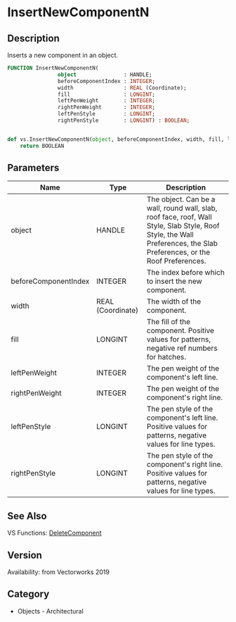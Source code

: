 # InsertNewComponentN

## Description
Inserts a new component in an object.

```pascal
FUNCTION InsertNewComponentN(
				object               : HANDLE;
				beforeComponentIndex : INTEGER;
				width                : REAL (Coordinate);
				fill                 : LONGINT;
				leftPenWeight        : INTEGER;
				rightPenWeight       : INTEGER;
				leftPenStyle         : LONGINT;
				rightPenStyle        : LONGINT) : BOOLEAN;
```

```python

def vs.InsertNewComponentN(object, beforeComponentIndex, width, fill, leftPenWeight, rightPenWeight, leftPenStyle, rightPenStyle):
    return BOOLEAN
```

## Parameters
|Name|Type|Description|
|---|---|---|
|object|HANDLE|The object. Can be a wall, round wall, slab, roof face, roof, Wall Style, Slab Style, Roof Style, the Wall Preferences, the Slab Preferences, or the Roof Preferences.|
|beforeComponentIndex|INTEGER|The index before which to insert the new component.|
|width|REAL (Coordinate)|The width of the component.|
|fill|LONGINT|The fill of the component.  Positive values for patterns, negative ref numbers for hatches.|
|leftPenWeight|INTEGER|The pen weight of the component's left line.|
|rightPenWeight|INTEGER|The pen weight of the component's right line.|
|leftPenStyle|LONGINT|The pen style of the component's left line.  Positive values for patterns, negative values for line types.|
|rightPenStyle|LONGINT|The pen style of the component's right line.  Positive values for patterns, negative values for line types.|

## See Also
VS Functions:
[DeleteComponent](DeleteComponent.md)

## Version
Availability: from Vectorworks 2019
## Category
* Objects - Architectural

